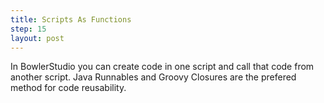 ```yaml
---
title: Scripts As Functions
step: 15
layout: post
---
```


In BowlerStudio you can create code in one script and call that code from another script. Java Runnables and Groovy Closures are the prefered method for code reusability. 

<script src="https://gist.github.com/madhephaestus/01de984b2912f73643f7.js"></script>